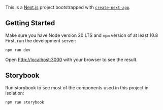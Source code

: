 This is a [Next.js](https://nextjs.org/) project bootstrapped with [`create-next-app`](https://github.com/vercel/next.js/tree/canary/packages/create-next-app).

## Getting Started

Make sure you have Node version 20 LTS and `npm` version of at least 10.8  
First, run the development server:

```bash
npm run dev
```

Open [http://localhost:3000](http://localhost:3000) with your browser to see the result.

## Storybook

Run storybook to see most of the components used in this project in isolation:

```bash
npm run storybook
```
